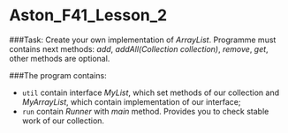 # Aston_F41_Lesson_2

###Task:
Create your own implementation of _ArrayList_. Programme must contains next methods: _add_, _addAll(Collection collection)_, _remove_, _get_, other methods are optional. 

###The program contains:
- `util` contain interface _MyList_, which set methods of our collection and _MyArrayList_, which contain implementation of our interface;
- `run` contain _Runner_ with _main_ method. Provides you to check stable work of our collection.

